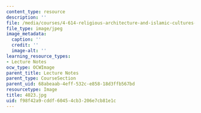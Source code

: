 ```yaml
---
content_type: resource
description: ''
file: /media/courses/4-614-religious-architecture-and-islamic-cultures-fall-2002/f98f42a9cddf60454cb3206e7cb81e1c_4023.jpg
file_type: image/jpeg
image_metadata:
  caption: ''
  credit: ''
  image-alt: ''
learning_resource_types:
- Lecture Notes
ocw_type: OCWImage
parent_title: Lecture Notes
parent_type: CourseSection
parent_uid: 68abeaab-4eff-532c-e858-18d3ffb567bd
resourcetype: Image
title: 4023.jpg
uid: f98f42a9-cddf-6045-4cb3-206e7cb81e1c
---
```

